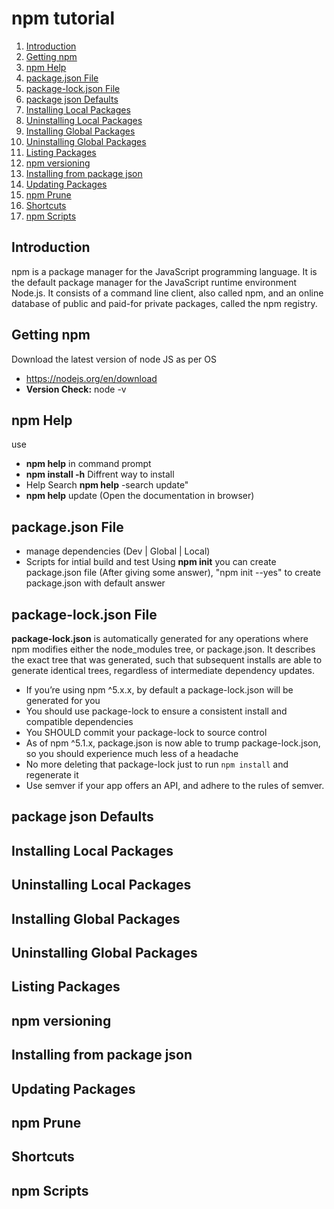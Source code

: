 # npm tutorial

<ol>
  <li><a href="#introduction">Introduction</a></li>
  <li><a href="#getting-npm">Getting npm</a></li>
  <li><a href="#npm-help">npm Help</a></li>
  <li><a href="#packagejson-file">package.json File</a></li>
  <li><a href="#package-lockjson-file">package-lock.json File</a></li>
  <li><a href="#package-json-defaults">package json Defaults</a></li>
  <li><a href="#installing-local-packages">Installing Local Packages</a></li>
  <li><a href="#uninstalling-local-packages">Uninstalling Local Packages</a></li>
  <li><a href="#installing-global-packages">Installing Global Packages</a></li>
  <li><a href="#uninstalling-global-packages">Uninstalling Global Packages</a></li>
  <li><a href="#listing-packages">Listing Packages</a></li>
  <li><a href="#npm-versioning">npm versioning</a></li>
  <li><a href="#installing-from-package-json">Installing from package json</a></li>
  <li><a href="#updating-packages">Updating Packages</a></li>
  <li><a href="#npm-prune">npm Prune</a></li>
  <li><a href="#shortcuts">Shortcuts</a></li>
  <li><a href="#npm-scripts">npm Scripts</a></li>
</ol>

## Introduction
npm is a package manager for the JavaScript programming language. It is the default package manager for the JavaScript runtime environment Node.js. It consists of a command line client, also called npm, and an online database of public and paid-for private packages, called the npm registry.

## Getting npm
Download the latest version of node JS as per OS
- <a href="https://nodejs.org/en/download">https://nodejs.org/en/download</a>
- **Version Check:** node -v

## npm Help
use
- **npm help** in command prompt
- **npm install -h** Diffrent way to install
- Help Search **npm help** -search update"
- **npm help** update (Open the documentation in browser)

## package.json File
- manage dependencies (Dev | Global | Local)
- Scripts for intial build and test
Using **npm init** you can create package.json file (After giving some answer), "npm init --yes" to create package.json with default answer

## package-lock.json File
**package-lock.json** is automatically generated for any operations where npm modifies either the node_modules tree, or package.json. It describes the exact tree that was generated, such that subsequent installs are able to generate identical trees, regardless of intermediate dependency updates.
- If you’re using npm ^5.x.x, by default a package-lock.json will be generated for you
- You should use package-lock to ensure a consistent install and compatible dependencies
- You SHOULD commit your package-lock to source control
- As of npm ^5.1.x, package.json is now able to trump package-lock.json, so you should experience much less of a headache
- No more deleting that package-lock just to run `npm install` and regenerate it
- Use semver if your app offers an API, and adhere to the rules of semver.

## package json Defaults
## Installing Local Packages
## Uninstalling Local Packages
## Installing Global Packages
## Uninstalling Global Packages
## Listing Packages
## npm versioning
## Installing from package json
## Updating Packages
## npm Prune
## Shortcuts
## npm Scripts
